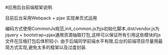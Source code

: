 #应用后台前端框架说明.

目前后台采用Webpack + pjax 实现单页式运用

编码方式使用CommonJs规范,init_common.js为js初始化脚本,dist/vendor.js为jquery + bootstrap+pjax通用资源抽取打包,这样可以保证所有引用这些模块的js文件在压缩打包后体积较小.
由于后端同学前端水平有限,后台的前端项目尽量用最简方式实现,避免太多的框架以及过度封装.
